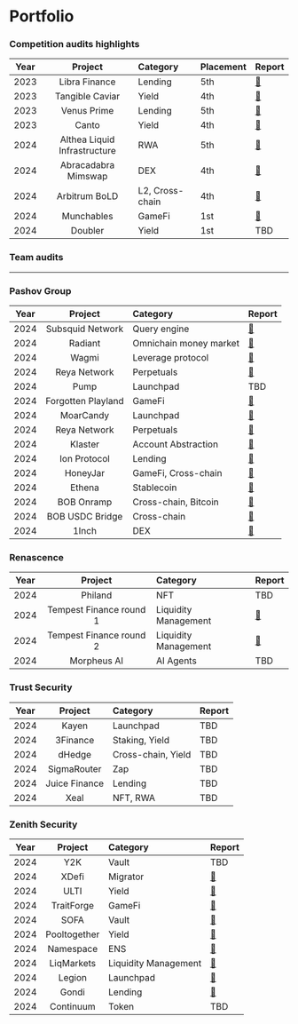 # Portfolio

### Competition audits highlights

| Year | Project | Category | Placement| Report |
| :---: | :---: | :--- | :---  | :--- |
| 2023 | Libra Finance | Lending | 5th | [📝](https://code4rena.com/reports/2023-06-lybra) |
| 2023 | Tangible Caviar | Yield | 4th  | [📝](https://github.com/code-423n4/2023-08-tangible) |
| 2023 | Venus Prime | Lending | 5th  | [📝](https://code4rena.com/reports/2023-09-venus) |
| 2023 | Canto | Yield | 4th  | [📝](https://code4rena.com/reports/2023-11-canto) |
| 2024 | Althea Liquid Infrastructure | RWA | 5th  | [📝](https://code4rena.com/reports/2024-02-althea-liquid-infrastructure) |
| 2024 | Abracadabra Mimswap | DEX | 4th  | [📝](https://code4rena.com/reports/2024-03-abracadabra-money) |
| 2024 | Arbitrum BoLD | L2, Cross-chain | 4th  | [📝](https://code4rena.com/reports/2024-05-arbitrum-foundation) |
| 2024 | Munchables | GameFi | 1st  | [📝](https://code4rena.com/reports/2024-05-munchables) |
| 2024 | Doubler | Yield | 1st  | TBD |

### Team audits
---

### Pashov Group

| Year | Project | Category | Report |
| :---: | :---: | :--- | :---  |
| 2024 | Subsquid Network | Query engine | [📝](https://github.com/pashov/audits/blob/master/team/pdf/Subsquid-security-review.pdf) |
| 2024 | Radiant | Omnichain money market | [📝](https://github.com/pashov/audits/blob/master/team/pdf/Radiant-security-review.pdf) |
| 2024 | Wagmi | Leverage protocol | [📝](https://github.com/pashov/audits/blob/master/team/pdf/Wagmi-security-review.pdf) |
| 2024 | Reya Network | Perpetuals | [📝](https://github.com/pashov/audits/blob/master/team/pdf/ReyaNetwork-security-review-June2.pdf) |
| 2024 | Pump | Launchpad | TBD |
| 2024 | Forgotten Playland | GameFi | [📝](https://github.com/pashov/audits/blob/master/team/pdf/ForgottenPlayland-security-review.pdf) |
| 2024 | MoarCandy | Launchpad | [📝](https://github.com/pashov/audits/blob/master/team/pdf/MoarCandy-security-review.pdf) |
| 2024 | Reya Network | Perpetuals | [📝](https://github.com/pashov/audits/blob/master/team/pdf/ReyaNetwork-security-review-July.pdf) |
| 2024 | Klaster | Account Abstraction | [📝](https://github.com/pashov/audits/blob/master/team/pdf/Klaster-security-review.pdf) |
| 2024 | Ion Protocol | Lending | [📝](https://github.com/pashov/audits/blob/master/team/pdf/IonProtocol-security-review.pdf) |
| 2024 | HoneyJar | GameFi, Cross-chain | [📝](https://github.com/pashov/audits/blob/master/team/pdf/HoneyJar-security-review.pdf) |
| 2024 | Ethena | Stablecoin | [📝](https://github.com/pashov/audits/blob/master/team/pdf/Ethena-security-review-May.pdf) |
| 2024 | BOB Onramp | Cross-chain, Bitcoin | [📝](https://github.com/pashov/audits/blob/master/team/pdf/BOB-Onramp-security-review.pdf) |
| 2024 | BOB USDC Bridge | Cross-chain | [📝](https://github.com/pashov/audits/blob/master/team/pdf/BOB-USDCBridge-security-review.pdf) |
| 2024 | 1Inch | DEX | [📝](https://github.com/pashov/audits/blob/master/team/pdf/1inch-security-review.pdf) |

### Renascence

| Year | Project | Category | Report |
| :---: | :---: | :--- | :---  |
| 2024 | Philand | NFT | TBD |
| 2024 | Tempest Finance round 1 | Liquidity Management | [📝](https://github.com/Tempest-Finance/core-public/blob/main/audits/Renascence%20Labs%20Audit%2008-2024.pdf) |
| 2024 | Tempest Finance round 2 | Liquidity Management | [📝](https://github.com/Tempest-Finance/core-public/blob/main/audits/Renascence%20Labs%20Audit%2009-2024.pdf) |
| 2024 | Morpheus AI | AI Agents | TBD |

### Trust Security

| Year | Project | Category | Report |
| :---: | :---: | :--- | :---  |
| 2024 | Kayen | Launchpad | TBD |
| 2024 | 3Finance | Staking, Yield | TBD |
| 2024 | dHedge | Cross-chain, Yield | TBD |
| 2024 | SigmaRouter | Zap | TBD |
| 2024 | Juice Finance | Lending | TBD |
| 2024 | Xeal | NFT, RWA | TBD |

### Zenith Security

| Year | Project | Category | Report |
| :---: | :---: | :--- | :---  |
| 2024 | Y2K | Vault | TBD |
| 2024 | XDefi | Migrator | [📝](https://github.com/code-423n4/zenith-portfolio/blob/main/reports/2024-08-xdefi-zenith.pdf) |
| 2024 | ULTI | Yield | [📝](https://github.com/code-423n4/zenith-portfolio/blob/main/reports/2024-09-ulti-zenith.pdf) |
| 2024 | TraitForge | GameFi | [📝](https://github.com/code-423n4/zenith-portfolio/blob/main/reports/2024-10-traitforge-zenith.pdf) |
| 2024 | SOFA | Vault | [📝](https://github.com/code-423n4/zenith-portfolio/blob/main/reports/2024-10-sofa-zenith.pdf) |
| 2024 | Pooltogether | Yield | [📝](https://github.com/code-423n4/zenith-portfolio/blob/main/reports/2024-10-pooltogether-zenith.pdf) |
| 2024 | Namespace | ENS | [📝](https://github.com/code-423n4/zenith-portfolio/blob/main/reports/2024-10-namespace-zenith.pdf) |
| 2024 | LiqMarkets | Liquidity Management | [📝](https://github.com/code-423n4/zenith-portfolio/blob/main/reports/2024-09-liq-zenith.pdf) |
| 2024 | Legion | Launchpad | [📝](https://github.com/code-423n4/zenith-portfolio/blob/main/reports/2024-09-legion-evm-zenith.pdf) |
| 2024 | Gondi | Lending | [📝](https://github.com/code-423n4/zenith-portfolio/blob/main/reports/2024-10-gondi-zenith.pdf) |
| 2024 | Continuum | Token | TBD |
